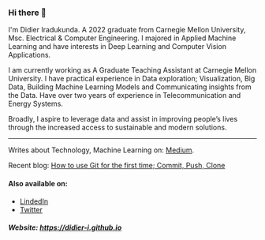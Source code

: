 ### Hi there 👋

I'm Didier Iradukunda. A 2022 graduate from Carnegie Mellon University, Msc. Electrical & Computer Engineering. I majored in Applied Machine Learning and have interests in Deep Learning and Computer Vision Applications.

I am currently working as A Graduate Teaching Assistant at Carnegie Mellon University. I have practical experience in Data exploration; Visualization, Big Data, Building Machine Learning Models and Communicating insights from the Data. Have over two years of experience in Telecommunication and Energy Systems. 

Broadly, I aspire to leverage data and assist in improving people’s lives through the increased access to sustainable and modern solutions.

***************************

Writes about Technology, Machine Learning on: [Medium](https://medium.com/@didier-i).

Recent blog: [How to use Git for the first time; Commit, Push, Clone](https://medium.com/@didier-i/how-to-use-git-for-the-first-time-commit-push-clone-48c30850b799)

#### Also available on:

* [LindedIn](https://www.linkedin.com/in/didier-i/)
* [Twitter](https://twitter.com/didier_ira)

##### Website: https://didier-i.github.io

